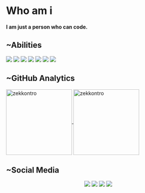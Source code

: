 # Who am i
**I am just a person who can code.**

## ~Abilities
<p>
  <img  src="https://img.shields.io/badge/Python-3776AB?style=for-the-badge&logo=python&logoColor=white"/>
  <img  src="https://img.shields.io/badge/JavaScript-F7DF1E?style=for-the-badge&logo=javascript&logoColor=black" />
  <img  src="https://img.shields.io/badge/Flask-000000?style=for-the-badge&logo=flask&logoColor=white"/>
  <img  src="https://img.shields.io/badge/React-20232A?style=for-the-badge&logo=react&logoColor=61DAFB"/>
  <img  src="https://img.shields.io/badge/React_Native-20232A?style=for-the-badge&logo=react&logoColor=61DAFB" />
  <img  src="https://img.shields.io/badge/Express.js-404D59?style=for-the-badge&logo=express&logoColor=white" />
  <img  src="https://img.shields.io/badge/Node.js-43853D?style=for-the-badge&logo=node.js&logoColor=white" />

<p>

 
## ~GitHub Analytics
<a href="https://github.com/zekkontro">
  <img height="180em" align="center" src="https://github-readme-stats.vercel.app/api?username=kaankarakoc42&show_icons=true&locale=en&theme=algolia&include_all_commits=true&count_private=true" alt="zekkontro"/>
  <img height="180em" align="center" src="https://github-readme-stats.vercel.app/api/top-langs?username=kaankarakoc42&show_icons=true&locale=en&layout=compact&langs_count=8&theme=algolia" alt="zekkontro"/>
</a>


## ~Social Media
<p align="center">
  <a href="mailto:karakockaan326@gamil.com"> <img src="https://img.shields.io/badge/Gmail-D14836?style=for-the-badge&logo=gmail&logoColor=white"><a/>
  <a href="https://www.instagram.com/kaankarakoc42/"> <img src="https://img.shields.io/badge/Instagram-E4405F?style=for-the-badge&logo=instagram&logoColor=white"><a/>
  <a href="https://kaankarakoc42.medium.com"><img src="https://img.shields.io/badge/Medium-12100E?style=for-the-badge&logo=medium&logoColor=white"><a/>
  <a href="https://www.npmjs.com/~kaankarakoc42"><img src="https://img.shields.io/badge/npm-CB3837?style=for-the-badge&logo=npm&logoColor=white"/><a/>
<p/>

